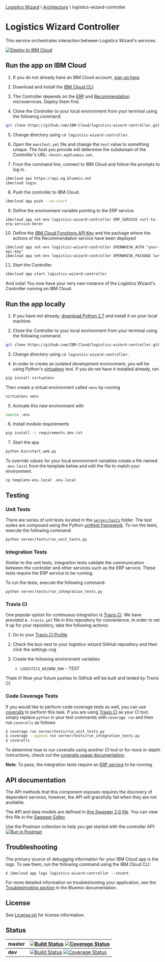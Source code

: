 [Logistics Wizard](https://github.com/IBM-Cloud/logistics-wizard/tree/master#logistics-wizard-overview) \ [Architecture](https://github.com/IBM-Cloud/logistics-wizard/tree/master#architecture) \ logistics-wizard-controller

# Logistics Wizard Controller

This service orchestrates interaction between Logistics Wizard's services.

[![Deploy to IBM Cloud](https://bluemix.net/deploy/button.png)](https://bluemix.net/deploy?repository=https://github.com/IBM-Cloud/logistics-wizard-controller.git)

## Run the app on IBM Cloud

1. If you do not already have an IBM Cloud account, [sign up here][bluemix_signup_url].

2. Download and install the [IBM Cloud CLI][ibm_cli_url].

3. The Controller depends on the [ERP](https://github.com/IBM-Cloud/logistics-wizard-erp) and [Recommendation](https://github.com/IBM-Cloud/logistics-wizard-recommendation) microservices. Deploy them first.

4. Clone the Controller to your local environment from your terminal using the following command.

  ```bash
  git clone https://github.com/IBM-Cloud/logistics-wizard-controller.git
  ```

5. Change directory using `cd logistics-wizard-controller`.

6. Open the `manifest.yml` file and change the `host` value to something unique. The host you provide will determine the subdomain of the Controller's URL: `<host>.mybluemix.net`.

7. From the command line, connect to IBM Cloud and follow the prompts to log in.
	
  ```bash
  ibmcloud api https://api.ng.bluemix.net
  ibmcloud login
  ```

8. Push the controller to IBM Cloud.
	
  ```bash
  ibmcloud app push --no-start
  ```

9. Define the environment variable pointing to the ERP service.
  
  ```
  ibmcloud app set-env logistics-wizard-controller ERP_SERVICE <url-to-erp-service-here>
  ```

10. Define the [IBM Cloud Functions API Key](https://console.bluemix.net/openwhisk/learn/api-key) and the package where the actions of the Recommendation service have been deployed
  
  ```
  ibmcloud app set-env logistics-wizard-controller OPENWHISK_AUTH "your-api-key"
  ibmcloud app set-env logistics-wizard-controller OPENWHISK_PACKAGE lwr
  ```

11. Start the Controller.

  ```bash
  ibmcloud app start logistics-wizard-controller
  ```

And voila! You now have your very own instance of the Logistics Wizard's Controller running on IBM Cloud.

## Run the app locally

1. If you have not already, [download Python 2.7][download_python_url] and install it on your local machine.

2. Clone the Controller to your local environment from your terminal using the following command.
  
  ```bash
  git clone https://github.com/IBM-Cloud/logistics-wizard-controller.git
  ```

3. Change directory using `cd logistics-wizard-controller`.

4. In order to create an isolated development environment, you will be using Python's [virtualenv][virtualenv_url] tool. If you do not have it installed already, run
  
  ```bash
  pip install virtualenv
  ```

  Then create a virtual environment called `venv` by running

  ```bash
  virtualenv venv
  ```

5. Activate this new environment with
  
  ```bash
  source .env
  ```

6. Install module requirements
  
  ```bash
  pip install -r requirements.dev.txt
  ```

7. Start the app
  
  ```bash
  python bin/start_web.py
  ```

To override values for your local environment variables create a file named `.env.local` from the template below and edit the file to match your environment.

  ```
  cp template-env.local .env.local
  ```

## Testing

### Unit Tests
There are series of unit tests located in the [`server/tests`](server/tests) folder. The test suites are composed using the Python [unittest framework][unittest_docs_url]. To run the tests, execute the following command:

  ```bash
  python server/tests/run_unit_tests.py
  ```

### Integration Tests
Similar to the unit tests, integration tests validate the communication between the controller and other services such as the ERP service. These tests require the ERP service to be running.

To run the tests, execute the following command:

 ```bash
 python server/tests/run_integration_tests.py
 ```

### Travis CI
One popular option for continuous integration is [Travis CI][travis_url]. We have provided a `.travis.yml` file in this repository for convenience. In order to set it up for your repository, take the following actions:

1. Go to your [Travis CI Profile][travis_profile_url]

2. Check the box next to your logistics-wizard GitHub repository and then click the settings cog

3. Create the following environment variables
	- `LOGISTICS_WIZARD_ENV` - TEST

Thats it! Now your future pushes to GitHub will be built and tested by Travis CI.

### Code Coverage Tests
If you would like to perform code coverage tests as well, you can use [coveralls][coveralls_url] to perform this task. If you are using [Travis CI][travis_url] as your CI tool, simply replace `python` in your test commands with `coverage run` and then run `coveralls` as follows:

  ```bash
  $ coverage run server/tests/run_unit_tests.py
  $ coverage --append run server/tests/run_integration_tests.py
  $ coveralls
  ```

To determine how to run coveralls using another CI tool or for more in-depth instructions, check out the [coveralls usage documentation][coveralls_usage_url].

**Note**: To pass, the integration tests require an [ERP service][erp_github_url] to be running.


## API documentation
The API methods that this component exposes requires the discovery of dependent services, however, the API will gracefully fail when they are not available.

The API and data models are defined in [this Swagger 2.0 file](swagger.yaml). You can view this file in the [Swagger Editor](http://editor.swagger.io/#/?import=https://raw.githubusercontent.com/IBM-Cloud/logistics-wizard-controller/master/swagger.yaml).

Use the Postman collection to help you get started with the controller API:  
[![Run in Postman](https://run.pstmn.io/button.svg)](https://app.getpostman.com/run-collection/b39a8c0ce27371fbd972#?env%5BLW_Prod%5D=W3sia2V5IjoiZXJwX2hvc3QiLCJ2YWx1ZSI6Imh0dHA6Ly9sb2dpc3RpY3Mtd2l6YXJkLWVycC5teWJsdWVtaXgubmV0LyIsInR5cGUiOiJ0ZXh0IiwiZW5hYmxlZCI6dHJ1ZSwiaG92ZXJlZCI6ZmFsc2V9LHsia2V5IjoiY29udHJvbGxlcl9ob3N0IiwidmFsdWUiOiJodHRwczovL2xvZ2lzdGljcy13aXphcmQubXlibHVlbWl4Lm5ldCIsInR5cGUiOiJ0ZXh0IiwiZW5hYmxlZCI6dHJ1ZSwiaG92ZXJlZCI6ZmFsc2V9XQ==)

## Troubleshooting

The primary source of debugging information for your IBM Cloud app is the logs. To see them, run the following command using the IBM Cloud CLI:

  ```
  $ ibmcloud app logs logistics-wizard-controller --recent
  ```
For more detailed information on troubleshooting your application, see the [Troubleshooting section](https://www.ng.bluemix.net/docs/troubleshoot/tr.html) in the Bluemix documentation.

## License

See [License.txt](License.txt) for license information.

## Status

| **master** | [![Build Status](https://travis-ci.org/IBM-Cloud/logistics-wizard-controller.svg?branch=master)](https://travis-ci.org/IBM-Cloud/logistics-wizard-controller) [![Coverage Status](https://coveralls.io/repos/github/IBM-Cloud/logistics-wizard-controller/badge.svg?branch=master)](https://coveralls.io/github/IBM-Cloud/logistics-wizard-controller?branch=master) |
| ----- | ----- |
| **dev** | [![Build Status](https://travis-ci.org/IBM-Cloud/logistics-wizard-controller.svg?branch=dev)](https://travis-ci.org/IBM-Cloud/logistics-wizard-controller) [![Coverage Status](https://coveralls.io/repos/github/IBM-Cloud/logistics-wizard-controller/badge.svg?branch=dev)](https://coveralls.io/github/IBM-Cloud/logistics-wizard-controller?branch=dev)|


<!--Links-->
[erp_github_url]: https://github.com/IBM-Cloud/logistics-wizard-erp
[recommendation_github_url]: https://github.com/IBM-Cloud/logistics-wizard-recommendation
[toolchain_github_url]: https://github.com/IBM-Cloud/logistics-wizard-toolchain
[bluemix_signup_url]: http://ibm.biz/logistics-wizard-signup
[download_python_url]: https://www.python.org/downloads/
[virtualenv_url]: http://docs.python-guide.org/en/latest/dev/virtualenvs/
[unittest_docs_url]: https://docs.python.org/3/library/unittest.html
[travis_url]: https://travis-ci.org/
[travis_profile_url]: https://travis-ci.org/profile/
[coveralls_url]: https://coveralls.io/
[coveralls_usage_url]: https://pypi.python.org/pypi/coveralls#usage-travis-ci
[ibm_cli_url]: https://console.bluemix.net/docs/cli/reference/bluemix_cli/get_started.html#getting-started
